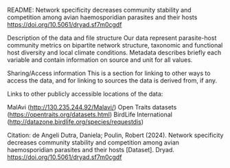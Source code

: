 README: Network specificity decreases community stability and competition among avian haemosporidian parasites and their hosts
https://doi.org/10.5061/dryad.sf7m0cgdf

Description of the data and file structure
Our data represent parasite-host community metrics on bipartite network structure, taxonomic and functional host diversity and local climate conditions. Metadata describes briefly each variable and contain information on source and unit for all values.

Sharing/Access information
This is a section for linking to other ways to access the data, and for linking to sources the data is derived from, if any.

Links to other publicly accessible locations of the data:

MalAvi (http://130.235.244.92/Malavi/)
Open Traits datasets (https://opentraits.org/datasets.html)
BirdLife International (http://datazone.birdlife.org/species/requestdis)

Citation:
de Angeli Dutra, Daniela; Poulin, Robert (2024). Network specificity decreases community stability and competition among avian haemosporidian parasites and their hosts [Dataset]. Dryad. https://doi.org/10.5061/dryad.sf7m0cgdf
